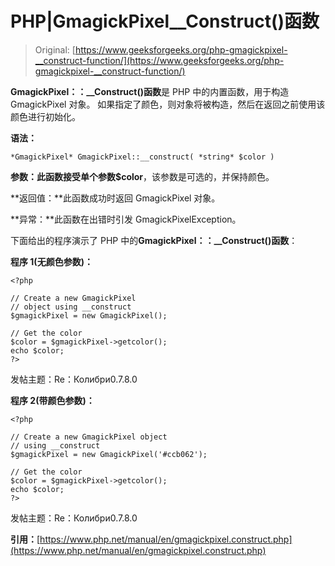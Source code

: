 # PHP|GmagickPixel__Construct()函数

> Original: [https://www.geeksforgeeks.org/php-gmagickpixel-__construct-function/](https://www.geeksforgeeks.org/php-gmagickpixel-__construct-function/)

**GmagickPixel：：__Construct()函数**是 PHP 中的内置函数，用于构造 GmagickPixel 对象。 如果指定了颜色，则对象将被构造，然后在返回之前使用该颜色进行初始化。

**语法：**

```
*GmagickPixel* GmagickPixel::__construct( *string* $color )
```

**参数：**此函数接受单个参数**$color**，该参数是可选的，并保持颜色。

**返回值：**此函数成功时返回 GmagickPixel 对象。

**异常：**此函数在出错时引发 GmagickPixelException。

下面给出的程序演示了 PHP 中的**GmagickPixel：：__Construct()函数**：

**程序 1(无颜色参数)：**

```
<?php

// Create a new GmagickPixel
// object using __construct
$gmagickPixel = new GmagickPixel();

// Get the color
$color = $gmagickPixel->getcolor();
echo $color;
?>
```

发帖主题：Re：Колибри0.7.8.0

**程序 2(带颜色参数)：**

```
<?php

// Create a new GmagickPixel object
// using __construct
$gmagickPixel = new GmagickPixel('#ccb062');

// Get the color
$color = $gmagickPixel->getcolor();
echo $color;
?>
```

发帖主题：Re：Колибри0.7.8.0

**引用：**[https://www.php.net/manual/en/gmagickpixel.construct.php](https://www.php.net/manual/en/gmagickpixel.construct.php)